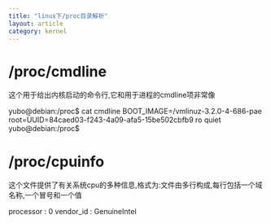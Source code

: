 ```yaml
---
title: "linux下/proc目录解析"
layout: article
category: kernel 
---
```

# /proc/cmdline

这个用于给出内核启动的命令行,它和用于进程的cmdline项非常像

yubo@debian:/proc$ cat cmdline
BOOT_IMAGE=/vmlinuz-3.2.0-4-686-pae root=UUID=84caed03-f243-4a09-afa5-15be502cbfb9 ro quiet
yubo@debian:/proc$

# /proc/cpuinfo

这个文件提供了有关系统cpu的多种信息,格式为:文件由多行构成,每行包括一个域名称,一个冒号和一个值



processor	: 0
vendor_id	: GenuineIntel
